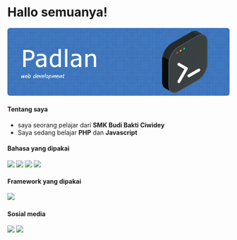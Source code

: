 # Hallo semuanya!

![Padlan](github-header.png)

#### Tentang saya

- saya seorang pelajar dari **SMK Budi Bakti Ciwidey**
- Saya sedang belajar **PHP** dan **Javascript**

#### Bahasa yang dipakai

<img src="https://img.shields.io/badge/HTML5-E34F26?style=for-the-badge&logo=html5&logoColor=white" />
<img src="https://img.shields.io/badge/CSS3-1572B6?style=for-the-badge&logo=css3&logoColor=white" />
<img src="https://img.shields.io/badge/PHP-777BB4?style=for-the-badge&logo=php&logoColor=white" />
<img src="https://img.shields.io/badge/JavaScript-323330?style=for-the-badge&logo=javascript&logoColor=F7DF1E" />

#### Framework yang dipakai

<img src="https://img.shields.io/badge/Tailwind_CSS-38B2AC?style=for-the-badge&logo=tailwind-css&logoColor=white" />

#### Sosial media

<a href="https://www.instagram.com/padlan_padilah123/"><img src="https://img.shields.io/badge/Instagram-E4405F?style=for-the-badge&logo=instagram&logoColor=white" /></a> <a href="https://github.com/Padlan123"><img src="https://img.shields.io/badge/GitHub-100000?style=for-the-badge&logo=github&logoColor=white" /></a>

